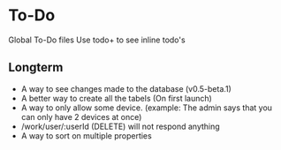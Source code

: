 # To-Do

Global To-Do files
Use todo+ to see inline todo's

## Longterm

 - A way to see changes made to the database (v0.5-beta.1)
 - A better way to create all the tabels (On first launch)
 - A way to only allow some device. (example: The admin says that you can only have 2 devices at once)
 - /work/user/:userId (DELETE) will not respond anything
 - A way to sort on multiple properties
